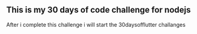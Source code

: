 ## This is my 30 days of code challenge for nodejs

After i complete this challenge
i will start the 30daysofflutter challanges
